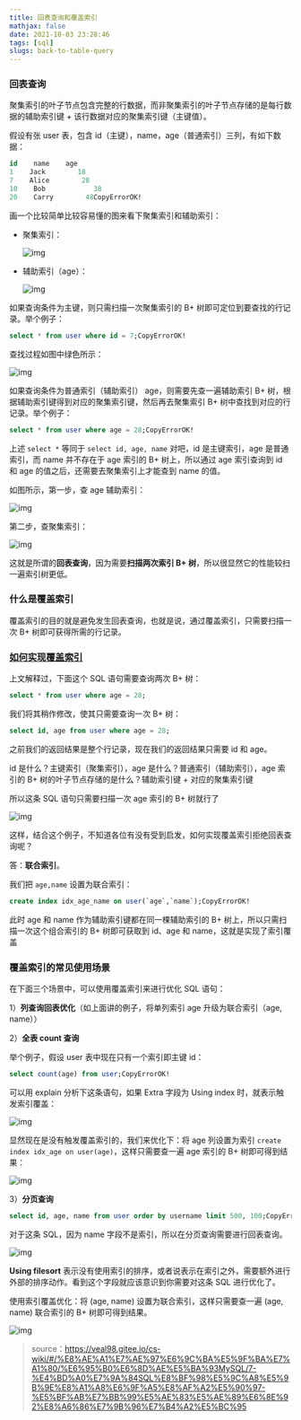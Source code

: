 ```yaml
---
title: 回表查询和覆盖索引
mathjax: false
date: 2021-10-03 23:28:46
tags: [sql]
slugs: back-to-table-query
---
```


### 回表查询

聚集索引的叶子节点包含完整的行数据，而非聚集索引的叶子节点存储的是每行数据的辅助索引键 + 该行数据对应的聚集索引键（主键值）。

假设有张 user 表，包含 id（主键），name，age（普通索引）三列，有如下数据：

```sql
id    name    age
1    Jack        18
7    Alice        28
10    Bob            38
20    Carry        48CopyErrorOK!
```

画一个比较简单比较容易懂的图来看下聚集索引和辅助索引：

- 聚集索引：

  ![img](https://cdn.kayleh.top/gh/kayleh/cdn4/%E5%9B%9E%E8%A1%A8%E6%9F%A5%E8%AF%A2%E5%92%8C%E8%A6%86%E7%9B%96%E7%B4%A2%E5%BC%95/20210830100105-163327509246211.png)

- 辅助索引（age）：

  ![img](https://cdn.kayleh.top/gh/kayleh/cdn4/%E5%9B%9E%E8%A1%A8%E6%9F%A5%E8%AF%A2%E5%92%8C%E8%A6%86%E7%9B%96%E7%B4%A2%E5%BC%95/20210830095343.png)

如果查询条件为主键，则只需扫描一次聚集索引的 B+ 树即可定位到要查找的行记录。举个例子：

```sql
select * from user where id = 7;CopyErrorOK!
```

查找过程如图中绿色所示：

![img](https://cdn.kayleh.top/gh/kayleh/cdn4/%E5%9B%9E%E8%A1%A8%E6%9F%A5%E8%AF%A2%E5%92%8C%E8%A6%86%E7%9B%96%E7%B4%A2%E5%BC%95/20210830095538.png)

如果查询条件为普通索引（辅助索引） age，则需要先查一遍辅助索引 B+ 树，根据辅助索引键得到对应的聚集索引键，然后再去聚集索引 B+ 树中查找到对应的行记录。举个例子：

```sql
select * from user where age = 28;CopyErrorOK!
```

上述 `select *` 等同于 `select id, age, name` 对吧，id 是主键索引，age 是普通索引，而 name 并不存在于 age 索引的 B+ 树上，所以通过 age 索引查询到 id 和 age 的值之后，还需要去聚集索引上才能查到 name 的值。

如图所示，第一步，查 age 辅助索引：

![img](https://cdn.kayleh.top/gh/kayleh/cdn4/%E5%9B%9E%E8%A1%A8%E6%9F%A5%E8%AF%A2%E5%92%8C%E8%A6%86%E7%9B%96%E7%B4%A2%E5%BC%95/20210830095824-16332750877597.png)

第二步，查聚集索引：

![img](https://cdn.kayleh.top/gh/kayleh/cdn4/%E5%9B%9E%E8%A1%A8%E6%9F%A5%E8%AF%A2%E5%92%8C%E8%A6%86%E7%9B%96%E7%B4%A2%E5%BC%95/20210830100105.png)

这就是所谓的**回表查询**，因为需要**扫描两次索引 B+ 树**，所以很显然它的性能较扫一遍索引树更低。

### **什么是覆盖索引**

覆盖索引的目的就是避免发生回表查询，也就是说，通过覆盖索引，只需要扫描一次 B+ 树即可获得所需的行记录。

### [**如何实现覆盖索引**](https://veal98.gitee.io/cs-wiki/#/计算机基础/数据库MySQL/7-你的SQL还在回表查询吗-快给它安排覆盖索引?id=如何实现覆盖索引)

上文解释过，下面这个 SQL 语句需要查询两次 B+ 树：

```sql
select * from user where age = 28;
```

我们将其稍作修改，使其只需要查询一次 B+ 树：

```sql
select id, age from user where age = 28;
```

之前我们的返回结果是整个行记录，现在我们的返回结果只需要 id 和 age。

id 是什么？主键索引（聚集索引），age 是什么？普通索引（辅助索引），age 索引的 B+ 树的叶子节点存储的是什么？辅助索引键 + 对应的聚集索引键

所以这条 SQL 语句只需要扫描一次 age 索引的 B+ 树就行了

![img](https://cdn.kayleh.top/gh/kayleh/cdn4/%E5%9B%9E%E8%A1%A8%E6%9F%A5%E8%AF%A2%E5%92%8C%E8%A6%86%E7%9B%96%E7%B4%A2%E5%BC%95/20210830095824.png)

这样，结合这个例子，不知道各位有没有受到启发，如何实现覆盖索引拒绝回表查询呢？

答：**联合索引**。

我们把 `age,name` 设置为联合索引：

```sql
create index idx_age_name on user(`age`,`name`);CopyErrorOK!
```

此时 age 和 name 作为辅助索引键都在同一棵辅助索引的 B+ 树上，所以只需扫描一次这个组合索引的 B+ 树即可获取到 id、age 和 name，这就是实现了索引覆盖

### **覆盖索引的常见使用场景**

在下面三个场景中，可以使用覆盖索引来进行优化 SQL 语句：

1）**列查询回表优化**（如上面讲的例子，将单列索引 age 升级为联合索引（age, name））

2）**全表 count 查询**

举个例子，假设 user 表中现在只有一个索引即主键 id：

```sql
select count(age) from user;CopyErrorOK!
```

可以用 explain 分析下这条语句，如果 Extra 字段为 Using index 时，就表示触发索引覆盖：

![img](https://cdn.kayleh.top/gh/kayleh/cdn4/%E5%9B%9E%E8%A1%A8%E6%9F%A5%E8%AF%A2%E5%92%8C%E8%A6%86%E7%9B%96%E7%B4%A2%E5%BC%95/20210902095054.png)

显然现在是没有触发覆盖索引的，我们来优化下：将 age 列设置为索引 `create index idx_age on user(age)`，这样只需要查一遍 age 索引的 B+ 树即可得到结果：

![img](https://cdn.kayleh.top/gh/kayleh/cdn4/%E5%9B%9E%E8%A1%A8%E6%9F%A5%E8%AF%A2%E5%92%8C%E8%A6%86%E7%9B%96%E7%B4%A2%E5%BC%95/20210902095542.png)

3）**分页查询**

```sql
select id, age, name from user order by username limit 500, 100;CopyErrorOK!
```

对于这条 SQL，因为 name 字段不是索引，所以在分页查询需要进行回表查询。

![img](https://cdn.kayleh.top/gh/kayleh/cdn4/%E5%9B%9E%E8%A1%A8%E6%9F%A5%E8%AF%A2%E5%92%8C%E8%A6%86%E7%9B%96%E7%B4%A2%E5%BC%95/20210902095728.png)

**Using filesort** 表示没有使用索引的排序，或者说表示在索引之外，需要额外进行外部的排序动作。看到这个字段就应该意识到你需要对这条 SQL 进行优化了。

使用索引覆盖优化：将 (age, name) 设置为联合索引，这样只需要查一遍 (age, name) 联合索引的 B+ 树即可得到结果。

![img](https://cdn.kayleh.top/gh/kayleh/cdn4/%E5%9B%9E%E8%A1%A8%E6%9F%A5%E8%AF%A2%E5%92%8C%E8%A6%86%E7%9B%96%E7%B4%A2%E5%BC%95/20210902100000.png)

> source：https://veal98.gitee.io/cs-wiki/#/%E8%AE%A1%E7%AE%97%E6%9C%BA%E5%9F%BA%E7%A1%80/%E6%95%B0%E6%8D%AE%E5%BA%93MySQL/7-%E4%BD%A0%E7%9A%84SQL%E8%BF%98%E5%9C%A8%E5%9B%9E%E8%A1%A8%E6%9F%A5%E8%AF%A2%E5%90%97-%E5%BF%AB%E7%BB%99%E5%AE%83%E5%AE%89%E6%8E%92%E8%A6%86%E7%9B%96%E7%B4%A2%E5%BC%95
